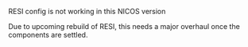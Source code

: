 RESI config is not  working in this NICOS version


Due to upcoming rebuild of RESI, this needs a major overhaul once the components are settled. 
